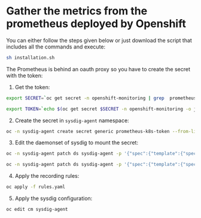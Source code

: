 # Gather the metrics from the prometheus deployed by Openshift

You can either follow the steps given below or just download the script that includes all the commands and execute:
```sh
sh installation.sh
```

The Prometheus is behind an oauth proxy so you have to create the secret with the token:

1. Get the token:
  ```sh
  export SECRET=`oc get secret -n openshift-monitoring | grep  prometheus-k8s-token | head -n 1 | awk '{ print $1 }'`

  export TOKEN=`echo $(oc get secret $SECRET -n openshift-monitoring -o json | jq -r '.data.token') | base64 -d`
  ```
2. Create the secret in `sysdig-agent` namespace:
  ```sh
  oc -n sysdig-agent create secret generic prometheus-k8s-token --from-literal=token=$TOKEN
  ```
3. Edit the daemonset of sysdig to mount the secret:
  ```sh
  oc -n sysdig-agent patch ds sysdig-agent -p '{"spec":{"template":{"spec":{"volumes":[{"name":"prometheus-k8s-token","secret":{"defaultMode":420,"secretName":"prometheus-k8s-token"}}]}}}}'

  oc -n sysdig-agent patch ds sysdig-agent -p '{"spec":{"template":{"spec":{"containers":[{"name":"sysdig-agent","volumeMounts": [{"mountPath": "/opt/draios/kubernetes/prometheus/secrets","name": "prometheus-k8s-token"}]}]}}}}'
  ```
4. Apply the recording rules:
  ```sh
  oc apply -f rules.yaml
  ```
5. Apply the sysdig configuration:
  ```
  oc edit cm sysdig-agent
  ```
